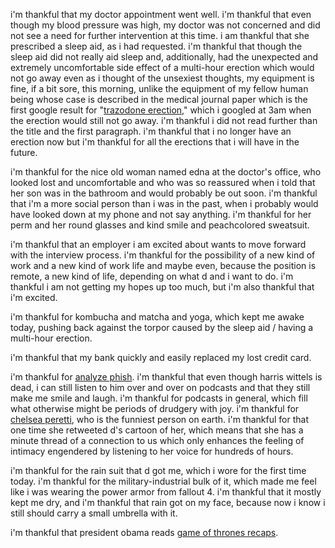i'm thankful that my doctor appointment went well. i'm thankful that even though my blood pressure was high, my doctor was not concerned and did not see a need for further intervention at this time. i am thankful that she prescribed a sleep aid, as i had requested. i'm thankful that though the sleep aid did not really aid sleep and, additionally, had the unexpected and extremely uncomfortable side effect of a multi-hour erection which would not go away even as i thought of the unsexiest thoughts, my equipment is fine, if a bit sore, this morning, unlike the equipment of my fellow human being whose case is described in the medical journal paper which is the first google result for "[trazodone erection](http://www.ncbi.nlm.nih.gov/pmc/articles/PMC2910996/)," which i googled at 3am when the erection would still not go away. i'm thankful i did not read further than the title and the first paragraph. i'm thankful that i no longer have an erection now but i'm thankful for all the erections that i will have in the future.

i'm thankful for the nice old woman named edna at the doctor's office, who looked lost and uncomfortable and who was so reassured when i told that her son was in the bathroom and would probably be out soon. i'm thankful that i'm a more social person than i was in the past, when i probably would have looked down at my phone and not say anything. i'm thankful for her perm and her round glasses and kind smile and peachcolored sweatsuit.

i'm thankful that an employer i am excited about wants to move forward with the interview process. i'm thankful for the possibility of a new kind of work and a new kind of work life and maybe even, because the position is remote, a new kind of life, depending on what d and i want to do. i'm thankful i am not getting my hopes up too much, but i'm also thankful that i'm excited.

i'm thankful for kombucha and matcha and yoga, which kept me awake today, pushing back against the torpor caused by the sleep aid / having a multi-hour erection.

i'm thankful that my bank quickly and easily replaced my lost credit card.

i'm thankful for [analyze phish](http://www.earwolf.com/show/analyze-phish/). i'm thankful that even though harris wittels is dead, i can still listen to him over and over on podcasts and that they still make me smile and laugh. i'm thankful for podcasts in general, which fill what otherwise might be periods of drudgery with joy. i'm thankful for [chelsea peretti](http://www.feralaudio.com/show/call-chelsea-peretti/), who is the funniest person on earth. i'm thankful for that one time she retweeted d's cartoon of her, which means that she has a minute thread of a connection to us which only enhances the feeling of intimacy engendered by listening to her voice for hundreds of hours.

i'm thankful for the rain suit that d got me, which i wore for the first time today. i'm thankful for the military-industrial bulk of it, which made me feel like i was wearing the power armor from fallout 4. i'm thankful that it mostly kept me dry, and i'm thankful that rain got on my face, because now i know i still should carry a small umbrella with it.

i'm thankful that president obama reads [game of thrones recaps](https://www.vulture.com/2015/11/barack-obama-almost-certainly-reads-got-recaps.html).
